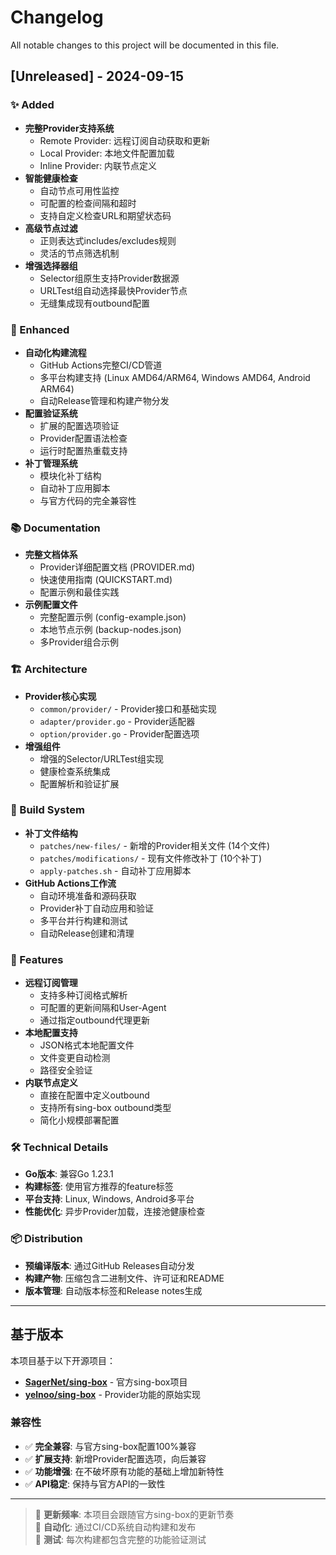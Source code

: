 # Changelog

All notable changes to this project will be documented in this file.

## [Unreleased] - 2024-09-15

### ✨ Added
- **完整Provider支持系统**
  - Remote Provider: 远程订阅自动获取和更新
  - Local Provider: 本地文件配置加载
  - Inline Provider: 内联节点定义
- **智能健康检查**
  - 自动节点可用性监控
  - 可配置的检查间隔和超时
  - 支持自定义检查URL和期望状态码
- **高级节点过滤**
  - 正则表达式includes/excludes规则
  - 灵活的节点筛选机制
- **增强选择器组**
  - Selector组原生支持Provider数据源
  - URLTest组自动选择最快Provider节点
  - 无缝集成现有outbound配置

### 🔧 Enhanced
- **自动化构建流程**
  - GitHub Actions完整CI/CD管道
  - 多平台构建支持 (Linux AMD64/ARM64, Windows AMD64, Android ARM64)
  - 自动Release管理和构建产物分发
- **配置验证系统**
  - 扩展的配置选项验证
  - Provider配置语法检查
  - 运行时配置热重载支持
- **补丁管理系统**
  - 模块化补丁结构
  - 自动补丁应用脚本
  - 与官方代码的完全兼容性

### 📚 Documentation
- **完整文档体系**
  - Provider详细配置文档 (PROVIDER.md)
  - 快速使用指南 (QUICKSTART.md)
  - 配置示例和最佳实践
- **示例配置文件**
  - 完整配置示例 (config-example.json)
  - 本地节点示例 (backup-nodes.json)
  - 多Provider组合示例

### 🏗️ Architecture
- **Provider核心实现**
  - `common/provider/` - Provider接口和基础实现
  - `adapter/provider.go` - Provider适配器
  - `option/provider.go` - Provider配置选项
- **增强组件**
  - 增强的Selector/URLTest组实现
  - 健康检查系统集成
  - 配置解析和验证扩展

### 🔄 Build System
- **补丁文件结构**
  - `patches/new-files/` - 新增的Provider相关文件 (14个文件)
  - `patches/modifications/` - 现有文件修改补丁 (10个补丁)
  - `apply-patches.sh` - 自动补丁应用脚本
- **GitHub Actions工作流**
  - 自动环境准备和源码获取
  - Provider补丁自动应用和验证
  - 多平台并行构建和测试
  - 自动Release创建和清理

### 🎯 Features
- **远程订阅管理**
  - 支持多种订阅格式解析
  - 可配置的更新间隔和User-Agent
  - 通过指定outbound代理更新
- **本地配置支持**
  - JSON格式本地配置文件
  - 文件变更自动检测
  - 路径安全验证
- **内联节点定义**
  - 直接在配置中定义outbound
  - 支持所有sing-box outbound类型
  - 简化小规模部署配置

### 🛠️ Technical Details
- **Go版本**: 兼容Go 1.23.1
- **构建标签**: 使用官方推荐的feature标签
- **平台支持**: Linux, Windows, Android多平台
- **性能优化**: 异步Provider加载，连接池健康检查

### 📦 Distribution
- **预编译版本**: 通过GitHub Releases自动分发
- **构建产物**: 压缩包含二进制文件、许可证和README
- **版本管理**: 自动版本标签和Release notes生成

---

## 基于版本

本项目基于以下开源项目：

- **[SagerNet/sing-box](https://github.com/SagerNet/sing-box)** - 官方sing-box项目
- **[yelnoo/sing-box](https://github.com/yelnoo/sing-box)** - Provider功能的原始实现

### 兼容性

- ✅ **完全兼容**: 与官方sing-box配置100%兼容
- ✅ **扩展支持**: 新增Provider配置选项，向后兼容
- ✅ **功能增强**: 在不破坏原有功能的基础上增加新特性
- ✅ **API稳定**: 保持与官方API的一致性

---

> 📅 **更新频率**: 本项目会跟随官方sing-box的更新节奏  
> 🔄 **自动化**: 通过CI/CD系统自动构建和发布  
> 🧪 **测试**: 每次构建都包含完整的功能验证测试